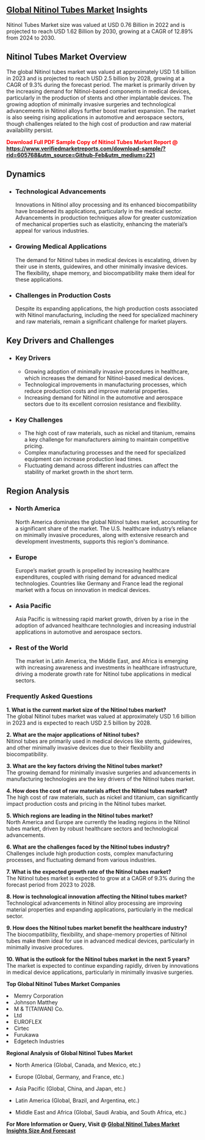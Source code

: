 <h2><a href="https://www.verifiedmarketreports.com/download-sample/?rid=605768&amp;utm_source=Github&amp;utm_medium=221" target="_blank">Global Nitinol Tubes Market</a> Insights</h2><p>Nitinol Tubes Market size was valued at USD 0.76 Billion in 2022 and is projected to reach USD 1.62 Billion by 2030, growing at a CAGR of 12.89% from 2024 to 2030.</p><p> <h2>Nitinol Tubes Market Overview</h2> <p>The global Nitinol tubes market was valued at approximately USD 1.6 billion in 2023 and is projected to reach USD 2.5 billion by 2028, growing at a CAGR of 9.3% during the forecast period. The market is primarily driven by the increasing demand for Nitinol-based components in medical devices, particularly in the production of stents and other implantable devices. The growing adoption of minimally invasive surgeries and technological advancements in Nitinol alloys further boost market expansion. The market is also seeing rising applications in automotive and aerospace sectors, though challenges related to the high cost of production and raw material availability persist.</p> <p><strong><p><span class=""><span style="color: #ff0000;"><strong>Download Full PDF Sample Copy of Nitinol Tubes Market Report</strong> @ </span><a href="https://www.verifiedmarketreports.com/download-sample/?rid=605768&amp;utm_source=Github-Feb&amp;utm_medium=221" target="_blank">https://www.verifiedmarketreports.com/download-sample/?rid=605768&amp;utm_source=Github-Feb&amp;utm_medium=221</a></span></p></strong></p> <h2>Dynamics</h2> <ul> <li><h3>Technological Advancements</h3> Innovations in Nitinol alloy processing and its enhanced biocompatibility have broadened its applications, particularly in the medical sector. Advancements in production techniques allow for greater customization of mechanical properties such as elasticity, enhancing the material’s appeal for various industries.</li> <li><h3>Growing Medical Applications</h3> The demand for Nitinol tubes in medical devices is escalating, driven by their use in stents, guidewires, and other minimally invasive devices. The flexibility, shape memory, and biocompatibility make them ideal for these applications.</li> <li><h3>Challenges in Production Costs</h3> Despite its expanding applications, the high production costs associated with Nitinol manufacturing, including the need for specialized machinery and raw materials, remain a significant challenge for market players.</li> </ul> <h2>Key Drivers and Challenges</h2> <ul> <li><h3>Key Drivers</h3> <ul> <li>Growing adoption of minimally invasive procedures in healthcare, which increases the demand for Nitinol-based medical devices.</li> <li>Technological improvements in manufacturing processes, which reduce production costs and improve material properties.</li> <li>Increasing demand for Nitinol in the automotive and aerospace sectors due to its excellent corrosion resistance and flexibility.</li> </ul> </li> <li><h3>Key Challenges</h3> <ul> <li>The high cost of raw materials, such as nickel and titanium, remains a key challenge for manufacturers aiming to maintain competitive pricing.</li> <li>Complex manufacturing processes and the need for specialized equipment can increase production lead times.</li> <li>Fluctuating demand across different industries can affect the stability of market growth in the short term.</li> </ul> </li> </ul> <h2>Region Analysis</h2> <ul> <li><h3>North America</h3> North America dominates the global Nitinol tubes market, accounting for a significant share of the market. The U.S. healthcare industry’s reliance on minimally invasive procedures, along with extensive research and development investments, supports this region's dominance.</li> <li><h3>Europe</h3> Europe’s market growth is propelled by increasing healthcare expenditures, coupled with rising demand for advanced medical technologies. Countries like Germany and France lead the regional market with a focus on innovation in medical devices.</li> <li><h3>Asia Pacific</h3> Asia Pacific is witnessing rapid market growth, driven by a rise in the adoption of advanced healthcare technologies and increasing industrial applications in automotive and aerospace sectors.</li> <li><h3>Rest of the World</h3> The market in Latin America, the Middle East, and Africa is emerging with increasing awareness and investments in healthcare infrastructure, driving a moderate growth rate for Nitinol tube applications in medical sectors.</li> </ul> <h3>Frequently Asked Questions</h3> <p><strong>1. What is the current market size of the Nitinol tubes market?</strong><br> The global Nitinol tubes market was valued at approximately USD 1.6 billion in 2023 and is expected to reach USD 2.5 billion by 2028.</p> <p><strong>2. What are the major applications of Nitinol tubes?</strong><br> Nitinol tubes are primarily used in medical devices like stents, guidewires, and other minimally invasive devices due to their flexibility and biocompatibility.</p> <p><strong>3. What are the key factors driving the Nitinol tubes market?</strong><br> The growing demand for minimally invasive surgeries and advancements in manufacturing technologies are the key drivers of the Nitinol tubes market.</p> <p><strong>4. How does the cost of raw materials affect the Nitinol tubes market?</strong><br> The high cost of raw materials, such as nickel and titanium, can significantly impact production costs and pricing in the Nitinol tubes market.</p> <p><strong>5. Which regions are leading in the Nitinol tubes market?</strong><br> North America and Europe are currently the leading regions in the Nitinol tubes market, driven by robust healthcare sectors and technological advancements.</p> <p><strong>6. What are the challenges faced by the Nitinol tubes industry?</strong><br> Challenges include high production costs, complex manufacturing processes, and fluctuating demand from various industries.</p> <p><strong>7. What is the expected growth rate of the Nitinol tubes market?</strong><br> The Nitinol tubes market is expected to grow at a CAGR of 9.3% during the forecast period from 2023 to 2028.</p> <p><strong>8. How is technological innovation affecting the Nitinol tubes market?</strong><br> Technological advancements in Nitinol alloy processing are improving material properties and expanding applications, particularly in the medical sector.</p> <p><strong>9. How does the Nitinol tubes market benefit the healthcare industry?</strong><br> The biocompatibility, flexibility, and shape-memory properties of Nitinol tubes make them ideal for use in advanced medical devices, particularly in minimally invasive procedures.</p> <p><strong>10. What is the outlook for the Nitinol tubes market in the next 5 years?</strong><br> The market is expected to continue expanding rapidly, driven by innovations in medical device applications, particularly in minimally invasive surgeries.</p> </p><p><strong>Top Global Nitinol Tubes Market Companies</strong></p><div data-test-id=""><p><li>Memry Corporation</li><li> Johnson Matthey</li><li> M & T(TAIWAN) Co.</li><li> Ltd</li><li> EUROFLEX</li><li> Cirtec</li><li> Furukawa</li><li> Edgetech Industries</li></p><div><strong>Regional Analysis of&nbsp;Global Nitinol Tubes Market</strong></div><ul><li dir="ltr"><p dir="ltr">North America&nbsp;(Global, Canada, and Mexico, etc.)</p></li><li dir="ltr"><p dir="ltr">Europe (Global, Germany, and France, etc.)</p></li><li dir="ltr"><p dir="ltr">Asia Pacific&nbsp;(Global, China, and Japan, etc.)</p></li><li dir="ltr"><p dir="ltr">Latin America&nbsp;(Global, Brazil, and Argentina, etc.)</p></li><li dir="ltr">Middle East and Africa&nbsp;(Global, Saudi Arabia, and South Africa, etc.)</li></ul><p><strong>For More Information or Query, Visit @&nbsp;</strong><strong><a href="https://www.verifiedmarketreports.com/product/nitinol-tubes-market/?utm_source=Github&amp;utm_medium=221" target="_blank">Global Nitinol Tubes Market Insights Size And Forecast</a></strong></p></div>
